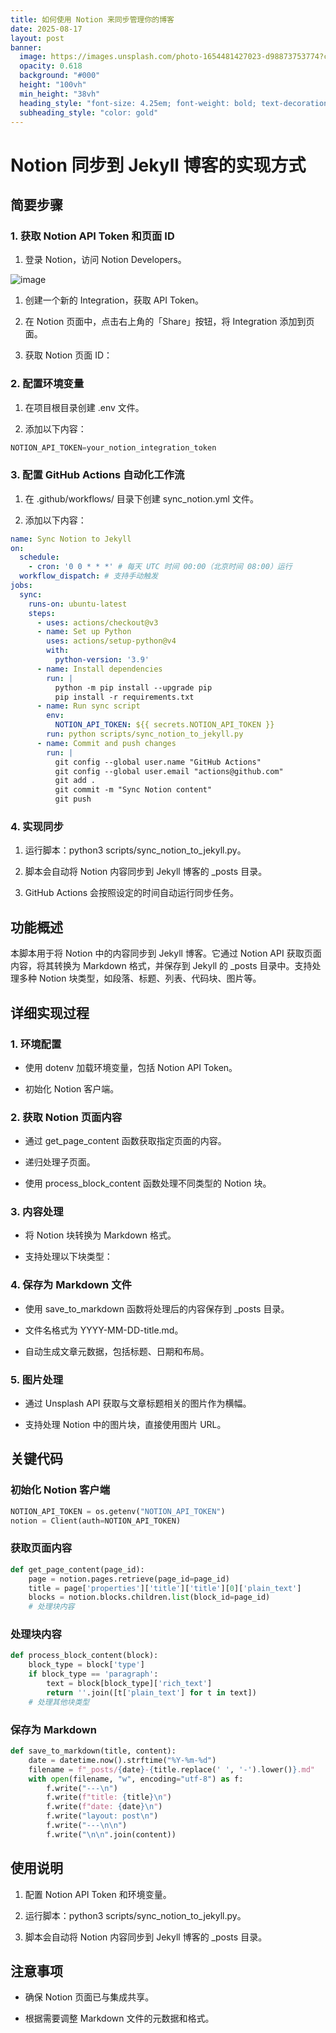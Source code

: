 ```yaml
---
title: 如何使用 Notion 来同步管理你的博客
date: 2025-08-17
layout: post
banner:
  image: https://images.unsplash.com/photo-1654481427023-d98873753774?crop=entropy&cs=tinysrgb&fit=max&fm=jpg&ixid=M3w2OTIwMzJ8MHwxfHJhbmRvbXx8fHx8fHx8fDE3NTU0NTU0MTJ8&ixlib=rb-4.1.0&q=80&w=1080
  opacity: 0.618
  background: "#000"
  height: "100vh"
  min_height: "38vh"
  heading_style: "font-size: 4.25em; font-weight: bold; text-decoration: underline"
  subheading_style: "color: gold"
---
```


# Notion 同步到 Jekyll 博客的实现方式

## 简要步骤

### 1. 获取 Notion API Token 和页面 ID

1. 登录 Notion，访问 Notion Developers。

![image](https://prod-files-secure.s3.us-west-2.amazonaws.com/a7a0cc5a-89b9-4cda-8686-1fba0ca52f40/d19c1afe-dea5-4312-9333-786b0ba83054/image.png?X-Amz-Algorithm=AWS4-HMAC-SHA256&X-Amz-Content-Sha256=UNSIGNED-PAYLOAD&X-Amz-Credential=ASIAZI2LB466TK26A224%2F20250817%2Fus-west-2%2Fs3%2Faws4_request&X-Amz-Date=20250817T183011Z&X-Amz-Expires=3600&X-Amz-Security-Token=IQoJb3JpZ2luX2VjEEgaCXVzLXdlc3QtMiJHMEUCIBVCZjytAMwWgz59jAKHy5y5p3VYEn7xFwzzWIVHhsZGAiEAqKhMYk%2B%2BhwcDtQZl5x4qjNUITSql%2BO%2FaPW9PaG9XczwqiAQIkf%2F%2F%2F%2F%2F%2F%2F%2F%2F%2FARAAGgw2Mzc0MjMxODM4MDUiDLAQXq4MXByPSNcMCSrcA4SFXfdRhezHOMcPsXJYJMTcqPQ2Fs9Nk3AWsxV3CuMRxw5SsRYLu45bsX91yI4yO6xlYaO9RXGaS29oe%2FRFVAKAGELJr8%2BUfPpkgh0tiqH3AHFnupuAdL9gxBDXvK5mJI1mW4MV8besm81VWNLItGdGAm1fQk7%2FmRi6H%2Fbqwb4rQYZEGyykG1RRTw2oJDlbLOOXG568lCXcfmVjOpMVti57Y8D35gUFnUIp2SyEYKPsNwMIvg1n0mapa%2BzWCEKiaTumBTnTkmYkuKvSTvbj1sl4009AmfOnik7UGxhgw49ekUGKCBCldg85UQakGUwzaI48QpZQJ1eRhu3U99h7gyiPO7us05Vn51bqdbp4SgRjqR4rzPdgv5Uu4zQzT1wqogyC27F045SaNASyIS2ueORPP9ODuyvHEy40XoPc1IR1XgIjfG1%2FaMa5%2FGFPoT69HBzqQu3UjQCkrGSDnVoq%2Fe3XUbs%2Bsomm0jp113dj340e0pEtCEZVSJxYV5UjRUOVRn6cwawCBlrfWTFMAPZpRlFu2AbjFcJtosBMKHC9mNiT%2FNuosc0EzRBnHb08EiqqEq6Ft3i51GkS5uxHFbj9%2FvNHsLJIGS%2FbCfRAd2dL43CzKh6%2B8aI3ypnBJ6oWMJ%2F5h8UGOqUBDEfV0TPoAZRjJS2EtZpXaq0OJ02UKMIcr2H5jAMZJGa49o32DxFkrvmBguZbhrO0PLLIxlCFhpoRtcwBnZk2chjI309Fnj9xyTYxoAJNzKK7JyWEDuzCUlkJ2h5tsD6nXiKfCTvGXGtwSKK%2BZLVKbB%2FtMDob%2BaHaH2BlvHQ9obd9WIXRdTFMWXzs7knnEI7Sj3YSr3ASqaXZ711nxsvjgUBSF9js&X-Amz-Signature=e1b97083eb41d1f4ded6033e7da96c45632f1844daae2f6f96f740a0b0c5bde1&X-Amz-SignedHeaders=host&x-amz-checksum-mode=ENABLED&x-id=GetObject)

1. 创建一个新的 Integration，获取 API Token。

1. 在 Notion 页面中，点击右上角的「Share」按钮，将 Integration 添加到页面。

1. 获取 Notion 页面 ID：


### 2. 配置环境变量

1. 在项目根目录创建 .env 文件。

1. 添加以下内容：

```javascript
NOTION_API_TOKEN=your_notion_integration_token
```

### 3. 配置 GitHub Actions 自动化工作流

1. 在 .github/workflows/ 目录下创建 sync_notion.yml 文件。

1. 添加以下内容：

```yaml
name: Sync Notion to Jekyll
on:
  schedule:
    - cron: '0 0 * * *' # 每天 UTC 时间 00:00（北京时间 08:00）运行
  workflow_dispatch: # 支持手动触发
jobs:
  sync:
    runs-on: ubuntu-latest
    steps:
      - uses: actions/checkout@v3
      - name: Set up Python
        uses: actions/setup-python@v4
        with:
          python-version: '3.9'
      - name: Install dependencies
        run: |
          python -m pip install --upgrade pip
          pip install -r requirements.txt
      - name: Run sync script
        env:
          NOTION_API_TOKEN: ${{ secrets.NOTION_API_TOKEN }}
        run: python scripts/sync_notion_to_jekyll.py
      - name: Commit and push changes
        run: |
          git config --global user.name "GitHub Actions"
          git config --global user.email "actions@github.com"
          git add .
          git commit -m "Sync Notion content"
          git push
```

### 4. 实现同步

1. 运行脚本：python3 scripts/sync_notion_to_jekyll.py。

1. 脚本会自动将 Notion 内容同步到 Jekyll 博客的 _posts 目录。

1. GitHub Actions 会按照设定的时间自动运行同步任务。

## 功能概述

本脚本用于将 Notion 中的内容同步到 Jekyll 博客。它通过 Notion API 获取页面内容，将其转换为 Markdown 格式，并保存到 Jekyll 的 _posts 目录中。支持处理多种 Notion 块类型，如段落、标题、列表、代码块、图片等。

## 详细实现过程

### 1. 环境配置

- 使用 dotenv 加载环境变量，包括 Notion API Token。

- 初始化 Notion 客户端。

### 2. 获取 Notion 页面内容

- 通过 get_page_content 函数获取指定页面的内容。

- 递归处理子页面。

- 使用 process_block_content 函数处理不同类型的 Notion 块。

### 3. 内容处理

- 将 Notion 块转换为 Markdown 格式。

- 支持处理以下块类型：


### 4. 保存为 Markdown 文件

- 使用 save_to_markdown 函数将处理后的内容保存到 _posts 目录。

- 文件名格式为 YYYY-MM-DD-title.md。

- 自动生成文章元数据，包括标题、日期和布局。

### 5. 图片处理

- 通过 Unsplash API 获取与文章标题相关的图片作为横幅。

- 支持处理 Notion 中的图片块，直接使用图片 URL。

## 关键代码

### 初始化 Notion 客户端

```python
NOTION_API_TOKEN = os.getenv("NOTION_API_TOKEN")
notion = Client(auth=NOTION_API_TOKEN)
```

### 获取页面内容

```python
def get_page_content(page_id):
    page = notion.pages.retrieve(page_id=page_id)
    title = page['properties']['title']['title'][0]['plain_text']
    blocks = notion.blocks.children.list(block_id=page_id)
    # 处理块内容
```

### 处理块内容

```python
def process_block_content(block):
    block_type = block['type']
    if block_type == 'paragraph':
        text = block[block_type]['rich_text']
        return ''.join([t['plain_text'] for t in text])
    # 处理其他块类型
```

### 保存为 Markdown

```python
def save_to_markdown(title, content):
    date = datetime.now().strftime("%Y-%m-%d")
    filename = f"_posts/{date}-{title.replace(' ', '-').lower()}.md"
    with open(filename, "w", encoding="utf-8") as f:
        f.write("---\n")
        f.write(f"title: {title}\n")
        f.write(f"date: {date}\n")
        f.write("layout: post\n")
        f.write("---\n\n")
        f.write("\n\n".join(content))
```

## 使用说明

1. 配置 Notion API Token 和环境变量。

1. 运行脚本：python3 scripts/sync_notion_to_jekyll.py。

1. 脚本会自动将 Notion 内容同步到 Jekyll 博客的 _posts 目录。

## 注意事项

- 确保 Notion 页面已与集成共享。

- 根据需要调整 Markdown 文件的元数据和格式。